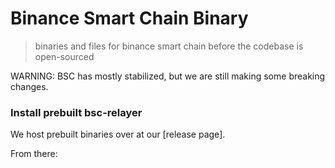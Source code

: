 # Binance Smart Chain Binary

> binaries and files for binance smart chain before the codebase is open-sourced

WARNING: BSC has mostly stabilized, but we are still making some breaking changes.

### Install prebuilt bsc-relayer

We host prebuilt binaries over at our [release page].

From there: